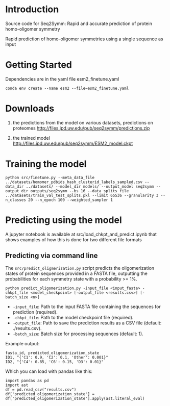 # Introduction 
Source code for 
Seq2Symm: Rapid and accurate prediction of protein homo-oligomer symmetry

Rapid prediction of homo-oligomer symmetries using a single sequence as input

# Getting Started
Dependencies are in the yaml file esm2_finetune.yaml

```
conda env create --name esm2 --file=esm2_finetune.yaml
```

# Downloads

  1.  the predictions from the model on various datasets, predictions on proteomes
      http://files.ipd.uw.edu/pub/seq2symm/predictions.zip
  
  2.  the trained model
      http://files.ipd.uw.edu/pub/seq2symm/ESM2_model.ckpt
      

# Training the model

```
python src/finetune.py --meta_data_file ../datasets/homomer_pdbids_hash_clusterid_labels_sampled.csv --data_dir ../datasets/ --model_dir models/ --output_model seq2symm --output_dir outputs/seq2symm --bs 16 --data_splits_file ../datasets/train_val_test_splits.pkl --limit 65536 --granularity 3 --n_classes 20 --n_epoch 100 --weighted_sampler 1
```

# Predicting using the model

A jupyter notebook is available at src/load_chkpt_and_predict.ipynb that shows examples of how this is done for two different file formats

## Predicting via command line
The  `src/predict_oligmerization.py` script predicts the oligomerization states of protein sequences provided in a FASTA file, outputting the probabilities for each symmetry state with a probability >= 1%.
```
python predict_oligomerization.py -input_file <input_fasta> -chkpt_file <model_checkpoint> [-output_file <results.csv>] [-batch_size <n>]
```
* `-input_file`: Path to the input FASTA file containing the sequences for prediction (required).
* `-chkpt_file`: Path to the model checkpoint file (required).
* `-output_file`: Path to save the prediction results as a CSV file (default: ./results.csv).
* `-batch_size`: Batch size for processing sequences (default: 1).

Example output:
```
fasta_id, predicted_oligomerization_state
ID1, "{'C1': 0.9, 'C2': 0.1, 'Other': 0.001}"
ID2, "{'C4': 0.85, 'C6': 0.15, 'D3': 0.01}"
```
Which you can load with pandas like this:
```
import pandas as pd
import ast
df = pd.read_csv("results.csv")
df['predicted_oligomerization_state'] = df['predicted_oligomerization_state'].apply(ast.literal_eval)
```

